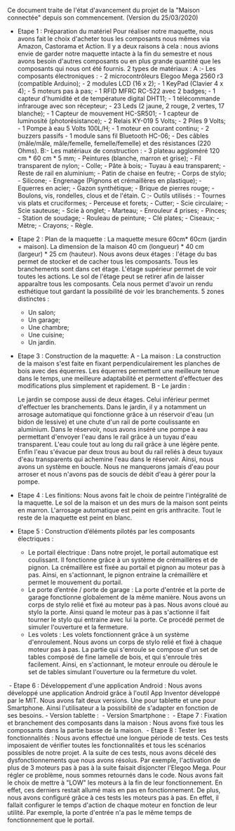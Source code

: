 Ce document traite de l'état d'avancement du projet de la "Maison connectée" depuis son commencement. (Version du 25/03/2020)
- Etape 1 : Préparation du matériel
	Pour réaliser notre maquette, nous avons fait le choix d'acheter tous les composants nous mêmes via Amazon, Castorama et Action. Il y a deux raisons à cela : nous avions envie de garder notre maquette intacte à la fin du semestre et nous avons besoin d'autres composants ou en plus grande quantité que les composants qui nous ont été fournis.
	2  types de matériaux :
	A :- Les composants électroniques : 
		- 2 microcontrôleurs Elegoo Mega 2560 r3 (compatible Arduino);
		- 2 modules LCD (16 x 2);
		- 1 KeyPad (Clavier 4 x 4);
		- 5 moteurs pas à pas;
		- 1 RFID MFRC RC-522 avec 2 badges;
		- 1 capteur d'humidité et de température digital DHT11;
		- 1 télécommande infrarouge avec son récepteur;
		- 23 Leds (2 jaune, 2 rouge, 2 vertes, 17 blanche);
		-  1 Capteur de mouvement HC-SR501;
		- 1 capteur de luminosité (photorésistance);
		- 2 Relais KY-019 5 Volts;
		- 2 Piles 9 Volts;
		- 1 Pompe à eau 5 Volts 100L/H;
		- 1 moteur en courant continu;
		- 2 buzzers passifs
		- 1 module sans fil Bluetooth HC-06;
		- Des câbles (mâle/mâle, mâle/femelle, femelle/femelle) et des résistances (220 Ohms).
	B:- Les matériaux de construction : 
		- 3 plateau aggloméré 120 cm * 60 cm * 5 mm;
		- Peintures (blanche, marron et grise);
		- Fil transparent de nylon;
		- Colle;
		- Pâte à bois;
		- Tuyau à eau transparent;
		- Reste de rail en aluminium;
		- Patin de chaise en feutre;
		- Corps de stylo;
		- Silicone;
		- Engrenage (Pignons et crémaillères en plastique);
		- Equerres en acier;
		- Gazon synthétique;
		- Brique de pierres rouge;
		- Boulons, vis, rondelles, clous et de l'étain.
	C :- Outils utilisés : 
		- Tournes vis plats et cruciformes;
		- Perceuse et forets;
		- Cutter;
		- Scie circulaire;
		- Scie sauteuse; 
		- Scie à onglet;
		- Marteau;
		- Enrouleur 4 prises;
		- Pinces;
		- Station de soudage;
		- Rouleau de peinture;
		- Clé plates;
		- Ciseaux;
		- Mètre;
		- Crayons;
		- Règle.
- Etape 2 : Plan de la maquette :
	La maquette mesure 60cm* 60cm (jardin + maison). La dimension de la maison 40 cm (longueur) * 40 cm (largeur) * 25 cm (hauteur). 
	Nous avons deux étages : l'étage du bas permet de stocker et de cacher tous les composants. Tous les branchements sont dans cet étage. 
	L'étage supérieur permet de voir toutes les actions. Le sol de l'étage peut se retirer afin de laisser apparaître tous les composants. Cela nous permet d'avoir un rendu esthétique tout gardant la possibilité de voir les branchements. 
	5 zones distinctes : 
	- Un salon;
	- Un garage;
	- Une chambre;
	- Une cuisine;
	- Un jardin.
- Etape 3 : Construction de la maquette:
	A - La maison : 
La construction de la maison s'est faite en fixant perpendiculairement les planches de bois avec des équerres. Les équerres permettent une meilleure tenue dans le temps, une meilleure adaptabilité et permettent d'effectuer des modifications plus simplement et rapidement. 
	B - Le jardin :

	Le jardin se compose aussi de deux étages. Celui inférieur permet d'effectuer les branchements. Dans le jardin, il y a notamment un arrosage automatique qui fonctionne grâce à un réservoir d'eau (un bidon de lessive) et une chute d'un rail de porte coulissante en aluminium. Dans le réservoir, nous avons inséré une pompe à eau permettant d'envoyer l'eau dans le rail grâce à un tuyau d'eau transparent. L'eau coule tout au long du rail grâce à une légère pente. Enfin l'eau s'évacue par deux trous au bout du rail reliés à deux tuyaux d'eau transparents qui achemine l'eau dans le réservoir.
	Ainsi, nous avons un système en boucle. Nous ne manquerons jamais d'eau pour arroser et nous n'avons pas de soucis de débit d'eau à gérer pour la pompe.
  <img src="./img/img10.jpg" alt=""/>
- Etape 4 : Les finitions:
	Nous avons fait le choix de peintre l'intégralité de la maquette. Le sol de la maison et un des murs de la maison sont peints en marron. L'arrosage automatique est peint en gris anthracite. Tout le reste de la maquette est peint en blanc.
  <img src="./img/img1.jpg" alt=""/>
- Etape 5 : Construction d’éléments pilotés par les composants électriques : 
	- Le portail électrique :
	Dans notre projet, le portail automatique est coulissant. Il fonctionne grâce à un système de crémaillères et de pignon. La crémaillère est fixée au portail et pignon au moteur pas à pas. Ainsi, en s'actionnant, le pignon entraine la crémaillère et permet le mouvement du portail.
	- Le porte d’entrée / porte de garage : 
	La porte d'entrée et la porte de garage fonctionne globalement de la même manière. 
Nous avons un corps de stylo relié et fixé au moteur pas à pas. Nous avons cloué au stylo la porte. Ainsi quand le moteur pas à pas s'actionne il fait tourner le stylo qui entraine avec lui la porte. Ce procédé permet de simuler l'ouverture et la fermeture.
	- Les volets : 
	Les volets fonctionnent grâce à un système d'enroulement. Nous avons un corps de stylo relié et fixé à chaque moteur pas à pas. La partie qui s'enroule se compose d'un set de tables composé de fine lamelle de bois, et qui s'enroule très facilement.
	Ainsi, en s'actionnant, le moteur enroule ou déroule le set de tables simulant l'ouverture ou la fermeture du volet.
 <img src="./img/img3.jpg" alt=""/>
- Etape 6 : Développement d'une application Android : 
	Nous avons développé une application Android grâce à l'outil App Inventor développé par le MIT.
	Nous avons fait deux versions. Une pour tablette et une pour Smartphone. Ainsi l'utilisateur a la possibilité de s'adapter en fonction de ses besoins.
	- Version tablette :
  <img src="./img/img4.png" alt=""/>
	- Version Smartphone :
  <img src="./img/img9.png" alt=""/>
- Etape 7 : Fixation et branchement des composants dans la maison :
	Nous avons fixé tous les composants dans la partie basse de la maison.
<img src="./img/img2.jpg" alt=""/>
- Etape 8 : Tester les fonctionnalités :
	Nous avons effectué une longue période de tests. Ces tests imposaient de vérifier toutes les fonctionnalités et tous les scénarios possibles de notre projet. 
	A la suite de ces tests, nous avons décelé des dysfonctionnements  que nous avons résolus. Par exemple, l'activation de plus de 3 moteurs pas à pas à la suite faisait disjoncter l'Elegoo Mega. Pour régler ce problème, nous sommes retournés dans le code. Nous avons fait le choix de mettre à "LOW" les moteurs à la fin de leur fonctionnement. En effet, ces derniers restait allumé mais en pas en fonctionnement.
	De plus, nous avons configuré grâce à ces tests les moteurs pas à pas. En effet, il fallait configurer le temps d'action de chaque moteur en fonction de leur utilité. Par exemple, la porte d'entrée n'a pas le même temps de fonctionnement que le portail. 
	


